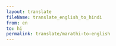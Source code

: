 ```yaml
--- 
layout: translate 
fileName: translate_english_to_hindi 
from: en
to: hi 
permalink: translate/marathi-to-english
---
```

